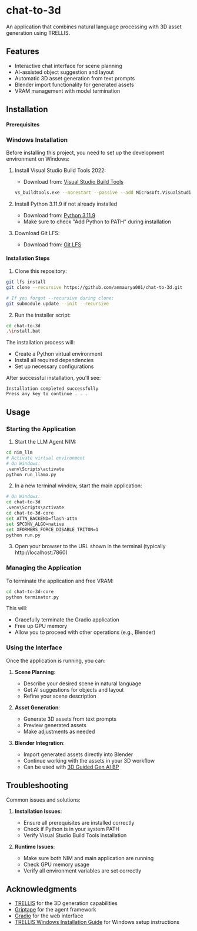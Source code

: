 ﻿# chat-to-3d

An application that combines natural language processing with 3D asset generation using TRELLIS.

## Features

- Interactive chat interface for scene planning
- AI-assisted object suggestion and layout
- Automatic 3D asset generation from text prompts
- Blender import functionality for generated assets
- VRAM management with model termination

## Installation 

#### Prerequisites

### Windows Installation 

Before installing this project, you need to set up the development environment on Windows:

1. Install Visual Studio Build Tools 2022:
   - Download from: [Visual Studio Build Tools](https://visualstudio.microsoft.com/visual-cpp-build-tools/)
   ```bash
   vs_buildtools.exe --norestart --passive --add Microsoft.VisualStudio.Workload.VCTools --includeRecommended
   ```

2. Install Python 3.11.9 if not already installed
   - Download from: [Python 3.11.9](https://www.python.org/downloads/release/python-3119/)
   - Make sure to check "Add Python to PATH" during installation

3. Download Git LFS:
   - Download from: [Git LFS](https://git-lfs.com/)


#### Installation Steps

1. Clone this repository:
```bash
git lfs install
git clone --recursive https://github.com/anmaurya001/chat-to-3d.git

# If you forgot --recursive during clone:
git submodule update --init --recursive
```

2. Run the installer script:
```bash
cd chat-to-3d
.\install.bat
```

The installation process will:
- Create a Python virtual environment
- Install all required dependencies
- Set up necessary configurations

After successful installation, you'll see:
```
Installation completed successfully
Press any key to continue . . .
```

## Usage

### Starting the Application

1. Start the LLM Agent NIM:
```bash
cd nim_llm
# Activate virtual environment
# On Windows:
.venv\Scripts\activate
python run_llama.py
```

2. In a new terminal window, start the main application:
```bash
# On Windows:
cd chat-to-3d
.venv\Scripts\activate
cd chat-to-3d-core
set ATTN_BACKEND=flash-attn
set SPCONV_ALGO=native
set XFORMERS_FORCE_DISABLE_TRITON=1
python run.py
```

3. Open your browser to the URL shown in the terminal (typically http://localhost:7860)

### Managing the Application

To terminate the application and free VRAM:
```bash
cd chat-to-3d-core
python terminator.py
```
This will:
- Gracefully terminate the Gradio application
- Free up GPU memory
- Allow you to proceed with other operations (e.g., Blender)

### Using the Interface

Once the application is running, you can:

1. **Scene Planning**:
   - Describe your desired scene in natural language
   - Get AI suggestions for objects and layout
   - Refine your scene description

2. **Asset Generation**:
   - Generate 3D assets from text prompts
   - Preview generated assets
   - Make adjustments as needed

3. **Blender Integration**:
   - Import generated assets directly into Blender
   - Continue working with the assets in your 3D workflow
   - Can be used with  [3D Guided Gen AI BP](https://github.com/NVIDIA-AI-Blueprints/3d-guided-genai-rtx)

## Troubleshooting

Common issues and solutions:

1. **Installation Issues**:
   - Ensure all prerequisites are installed correctly
   - Check if Python is in your system PATH
   - Verify Visual Studio Build Tools installation

2. **Runtime Issues**:
   - Make sure both NIM and main application are running
   - Check GPU memory usage
   - Verify all environment variables are set correctly

## Acknowledgments

- [TRELLIS](https://github.com/microsoft/TRELLIS) for the 3D generation capabilities
- [Griptape](https://github.com/griptape-ai/griptape) for the agent framework
- [Gradio](https://github.com/gradio-app/gradio) for the web interface
- [TRELLIS Windows Installation Guide](https://github.com/ericcraft-mh/TRELLIS-install-windows) for Windows setup instructions 